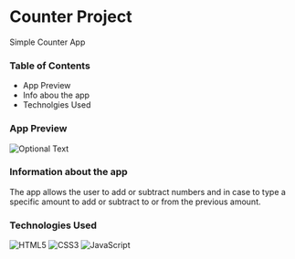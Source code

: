 # Counter Project
Simple Counter App

### Table of Contents  
- App Preview
- Info abou the app
- Technolgies Used

### App Preview
![Optional Text](../main/images/counter-preview.jpg)

### Information about the app
The app allows the user to add or subtract numbers and in case to type a specific amount to add or subtract to or from the previous amount.

### Technologies Used
![HTML5](https://img.shields.io/badge/html5-%23E34F26.svg?style=for-the-badge&logo=html5&logoColor=white)  ![CSS3](https://img.shields.io/badge/css3-%231572B6.svg?style=for-the-badge&logo=css3&logoColor=white)  ![JavaScript](https://img.shields.io/badge/javascript-%23323330.svg?style=for-the-badge&logo=javascript&logoColor=%23F7DF1E)

